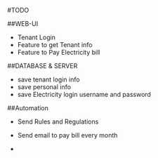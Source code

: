 #TODO

##WEB-UI
- Tenant Login
- Feature to get Tenant info
- Feature to Pay Electricity bill

##DATABASE & SERVER
- save tenant login info
- save personal info
- save Electricity login username and password

##Automation
- Send Rules and Regulations
- Send email to pay bill every month


-
